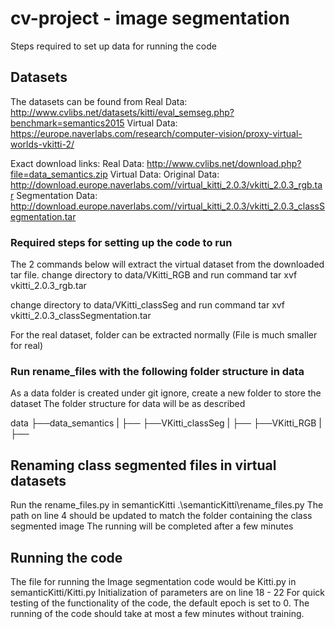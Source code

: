 # cv-project - image segmentation  
Steps required to set up data for running the code

## Datasets
The datasets can be found from
Real Data: http://www.cvlibs.net/datasets/kitti/eval_semseg.php?benchmark=semantics2015
Virtual Data: https://europe.naverlabs.com/research/computer-vision/proxy-virtual-worlds-vkitti-2/

Exact download links:
Real Data: http://www.cvlibs.net/download.php?file=data_semantics.zip
Virtual Data:
Original Data: http://download.europe.naverlabs.com//virtual_kitti_2.0.3/vkitti_2.0.3_rgb.tar
Segmentation Data: http://download.europe.naverlabs.com//virtual_kitti_2.0.3/vkitti_2.0.3_classSegmentation.tar

### Required steps for setting up the code to run

The 2 commands below will extract the virtual dataset from the downloaded tar file.
change directory to data/VKitti_RGB and run command
tar xvf vkitti_2.0.3_rgb.tar

change directory to data/VKitti_classSeg and run command
tar xvf vkitti_2.0.3_classSegmentation.tar

For the real dataset, folder can be extracted normally (File is much smaller for real)

### Run rename_files with the following folder structure in data
As a data folder is created under git ignore, create a new folder to store the dataset
The folder structure for data will be as described

data
├──data_semantics
|  ├──<Extract Real data here>
├──VKitti_classSeg
|  ├──<Extract vkitti_2.0.3_classSegmentation.tar here with command>
├──VKitti_RGB
|  ├──<Extract vkitti_2.0.3_rgb.tar here with command>

## Renaming class segmented files in virtual datasets
Run the rename_files.py in semanticKitti
.\semanticKitti\rename_files.py
The path on line 4 should be updated to match the folder containing the class segmented image
The running will be completed after a few minutes

## Running the code
The file for running the Image segmentation code would be Kitti.py in semanticKitti/Kitti.py
Initialization of parameters are on line 18 - 22
For quick testing of the functionality of the code, the default epoch is set to 0.
The running of the code should take at most a few minutes without training.


